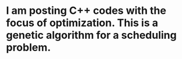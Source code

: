 # I am posting C++ codes with the focus of optimization. This is a genetic algorithm for a scheduling problem.
